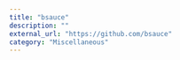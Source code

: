 ```yaml
---
title: "bsauce"
description: ""
external_url: "https://github.com/bsauce"
category: "Miscellaneous"
---
```

